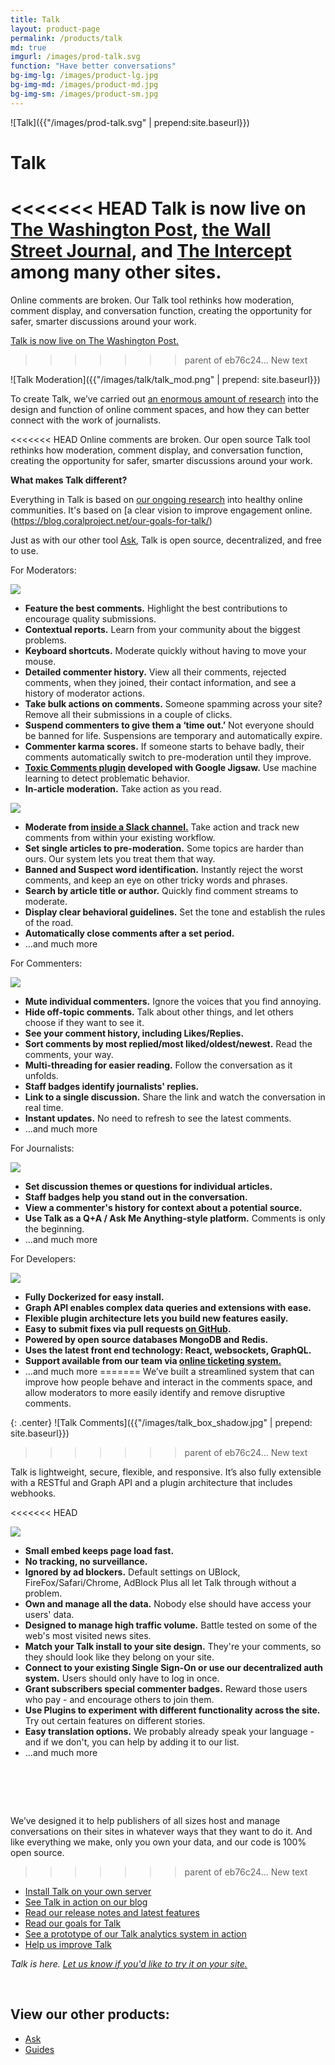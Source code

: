```yaml
---
title: Talk
layout: product-page
permalink: /products/talk
md: true
imgurl: /images/prod-talk.svg
function: "Have better conversations"
bg-img-lg: /images/product-lg.jpg
bg-img-md: /images/product-md.jpg
bg-img-sm: /images/product-sm.jpg
---
```


![Talk]({{"/images/prod-talk.svg" | prepend:site.baseurl}})

# Talk 

<<<<<<< HEAD
Talk is now live on [The Washington Post](https://www.washingtonpost.com/pr/wp/2017/09/06/the-washington-post-launches-talk-commenting-platform/), [the Wall Street Journal](https://www.wsj.com/articles/a-wsj-commenting-experiment-1510164431), and [The Intercept](https://theintercept.com/2017/12/18/comments-coral-project/) among many other sites.
=======
Online comments are broken. Our Talk tool rethinks how moderation, comment display, and conversation function, creating the opportunity for safer, smarter discussions around your work.

[Talk is now live on The Washington Post.](https://www.washingtonpost.com/pr/wp/2017/09/06/the-washington-post-launches-talk-commenting-platform/)
>>>>>>> parent of eb76c24... New text

![Talk Moderation]({{"/images/talk/talk_mod.png" | prepend: site.baseurl}})

To create Talk, we’ve carried out [an enormous amount of research](https://coralproject.net/research.html) into the design and function of online comment spaces, and how they can better connect with the work of journalists. 

<<<<<<< HEAD
Online comments are broken. Our open source Talk tool rethinks how moderation, comment display, and conversation function, creating the opportunity for safer, smarter discussions around your work.


**What makes Talk different?**

Everything in Talk is based on [our ongoing research](https://coralproject.net/research.html) into healthy online communities. It's based on [a clear vision to improve engagement online.(https://blog.coralproject.net/our-goals-for-talk/)

Just as with our other tool [Ask](https://coralproject.net/products/ask.html), Talk is open source, decentralized, and free to use.

For Moderators:

<div class="talkimg"><img src="/images/talk/talk_comment_mod.png"/></div>

* **Feature the best comments.** Highlight the best contributions to encourage quality submissions.
* **Contextual reports.** Learn from your community about the biggest problems.
* **Keyboard shortcuts.** Moderate quickly without having to move your mouse.
* **Detailed commenter history.** View all their comments, rejected comments, when they joined, their contact information, and see a history of moderator actions. 
* **Take bulk actions on comments.** Someone spamming across your site? Remove all their submissions in a couple of clicks.
* **Suspend commenters to give them a ‘time out.’** Not everyone should be banned for life. Suspensions are temporary and automatically expire.
* **Commenter karma scores.** If someone starts to behave badly, their comments automatically switch to pre-moderation until they improve.
* **[Toxic Comments plugin](https://blog.coralproject.net/toxic-avenging/) developed with Google Jigsaw.** Use machine learning to detect problematic behavior.
* **In-article moderation.** Take action as you read.

<div class="talkimg"><img src="/images/talk/talk_mod_actions.png"/></div>

* **Moderate from [inside a Slack channel.](https://blog.coralproject.net/slacking-on/)** Take action and track new comments from within your existing workflow.
* **Set single articles to pre-moderation.** Some topics are harder than ours. Our system lets you treat them that way.
* **Banned and Suspect word identification.** Instantly reject the worst comments, and keep an eye on other tricky words and phrases.
* **Search by article title or author.** Quickly find comment streams to moderate.
* **Display clear behavioral guidelines.** Set the tone and establish the rules of the road.
* **Automatically close comments after a set period.** 
* …and much more

For Commenters:

<div class="talkimg"><img src="/images/talk/talk_ignore.png"/></div>

* **Mute individual commenters.** Ignore the voices that you find annoying.
* **Hide off-topic comments.** Talk about other things, and let others choose if they want to see it.
* **See your comment history, including Likes/Replies.** 
* **Sort comments by most replied/most liked/oldest/newest.** Read the comments, your way.
* **Multi-threading for easier reading.** Follow the conversation as it unfolds.
* **Staff badges identify journalists' replies.**
* **Link to a single discussion.** Share the link and watch the conversation in real time.
* **Instant updates.** No need to refresh to see the latest comments.
* …and much more


For Journalists:

<div class="talkimg"><img src="/images/talk/talk_question.png"/></div>

* **Set discussion themes or questions for individual articles.** 
* **Staff badges help you stand out in the conversation.**
* **View a commenter's history for context about a potential source.** 
* **Use Talk as a Q+A / Ask Me Anything-style platform.** Comments is only the beginning.
* …and much more

For Developers:

<div class="talkimg"><img src="/images/talk/talk_dev.png"/></div>

* **Fully Dockerized for easy install.**
* **Graph API enables complex data queries and extensions with ease.**
* **Flexible plugin architecture lets you build new features easily.**
* **Easy to submit fixes via pull requests [on GitHub](https://github.com/coralproject/).**
* **Powered by open source databases MongoDB and Redis.**
* **Uses the latest front end technology: React, websockets, GraphQL.**
* **Support available from our team via [online ticketing system.](https://support.coralproject.net/hc/en-us/requests/new)** 
* …and much more
=======
We’ve built a streamlined system that can improve how people behave and interact in the comments space, and allow moderators to more easily identify and remove disruptive comments.

{: .center}
![Talk Comments]({{"/images/talk_box_shadow.jpg" | prepend: site.baseurl}})
>>>>>>> parent of eb76c24... New text

Talk is lightweight, secure, flexible, and responsive. It’s also fully extensible with a RESTful and Graph API and a plugin architecture that includes webhooks. 

<<<<<<< HEAD
<div class="talkimg"><img src="/images/talk/talk_intercept.png"/></div>

* **Small embed keeps page load fast.**
* **No tracking, no surveillance.** 
* **Ignored by ad blockers.** Default settings on UBlock, FireFox/Safari/Chrome, AdBlock Plus all let Talk through without a problem.
* **Own and manage all the data.** Nobody else should have access your users' data. 
* **Designed to manage high traffic volume.** Battle tested on some of the web's most visited news sites.
* **Match your Talk install to your site design.** They're your comments, so they should look like they belong on your site.
* **Connect to your existing Single Sign-On or use our decentralized auth system.** Users should only have to log in once.
* **Grant subscribers special commenter badges.** Reward those users who pay - and encourage others to join them.
* **Use Plugins to experiment with different functionality across the site.** Try out certain features on different stories.
* **Easy translation options.** We probably already speak your language - and if we don't, you can help by adding it to our list. 
* …and much more
 
&nbsp; 
=======
We’ve designed it to help publishers of all sizes host and manage conversations on their sites in whatever ways that they want to do it. And like everything we make, only you own your data, and our code is 100% open source.
>>>>>>> parent of eb76c24... New text

* [Install Talk on your own server](https://coralproject.github.io/talk/index.html)
* [See Talk in action on our blog](https://blog.coralproject.net/the-empty-box/)
* [Read our release notes and latest features](https://github.com/coralproject/talk/releases)
* [Read our goals for Talk](https://blog.coralproject.net/our-goals-for-talk/)
* [See a prototype of our Talk analytics system in action](https://youtu.be/pP7Rr12j4QY?t=21m30s)
* [Help us improve Talk](/contribute.html#help-us-improve-talk)

*Talk is here. [Let us know if you'd like to try it on your site.](https://coralproject.net/contact.html)*

&nbsp; 
&nbsp; 


## View our other products:
* [Ask](/products/ask.html)
* [Guides](/products/guides.html)
